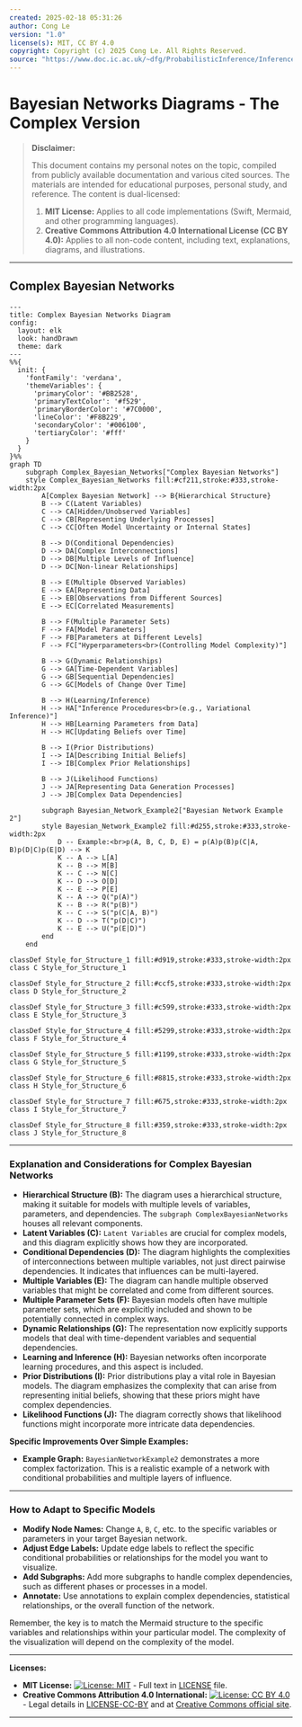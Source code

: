 ```yaml
---
created: 2025-02-18 05:31:26
author: Cong Le
version: "1.0"
license(s): MIT, CC BY 4.0
copyright: Copyright (c) 2025 Cong Le. All Rights Reserved.
source: "https://www.doc.ic.ac.uk/~dfg/ProbabilisticInference/InferenceAndMachineLearningNotes.pdf"
---
```




# Bayesian Networks Diagrams - The Complex Version
> **Disclaimer:**
>
> This document contains my personal notes on the topic,
> compiled from publicly available documentation and various cited sources.
> The materials are intended for educational purposes, personal study, and reference.
> The content is dual-licensed:
> 1. **MIT License:** Applies to all code implementations (Swift, Mermaid, and other programming languages).
> 2. **Creative Commons Attribution 4.0 International License (CC BY 4.0):** Applies to all non-code content, including text, explanations, diagrams, and illustrations.
---


## Complex Bayesian Networks


```mermaid
---
title: Complex Bayesian Networks Diagram
config:
  layout: elk
  look: handDrawn
  theme: dark
---
%%{
  init: {
    'fontFamily': 'verdana',
    'themeVariables': {
      'primaryColor': '#BB2528',
      'primaryTextColor': '#f529',
      'primaryBorderColor': '#7C0000',
      'lineColor': '#F8B229',
      'secondaryColor': '#006100',
      'tertiaryColor': '#fff'
    }
  }
}%%
graph TD
    subgraph Complex_Bayesian_Networks["Complex Bayesian Networks"]
    style Complex_Bayesian_Networks fill:#cf211,stroke:#333,stroke-width:2px
        A[Complex Bayesian Network] --> B{Hierarchical Structure}
        B --> C(Latent Variables)
        C --> CA[Hidden/Unobserved Variables]
        C --> CB[Representing Underlying Processes]
        C --> CC[Often Model Uncertainty or Internal States]

        B --> D(Conditional Dependencies)
        D --> DA[Complex Interconnections]
        D --> DB[Multiple Levels of Influence]
        D --> DC[Non-linear Relationships]

        B --> E(Multiple Observed Variables)
        E --> EA[Representing Data]
        E --> EB[Observations from Different Sources]
        E --> EC[Correlated Measurements]

        B --> F(Multiple Parameter Sets)
        F --> FA[Model Parameters]
        F --> FB[Parameters at Different Levels]
        F --> FC["Hyperparameters<br>(Controlling Model Complexity)"]

        B --> G(Dynamic Relationships)
        G --> GA[Time-Dependent Variables]
        G --> GB[Sequential Dependencies]
        G --> GC[Models of Change Over Time]

        B --> H(Learning/Inference)
        H --> HA["Inference Procedures<br>(e.g., Variational Inference)"]
        H --> HB[Learning Parameters from Data]
        H --> HC[Updating Beliefs over Time]

        B --> I(Prior Distributions)
        I --> IA[Describing Initial Beliefs]
        I --> IB[Complex Prior Relationships]

        B --> J(Likelihood Functions)
        J --> JA[Representing Data Generation Processes]
        J --> JB[Complex Data Dependencies]

        subgraph Bayesian_Network_Example2["Bayesian Network Example 2"]
        style Bayesian_Network_Example2 fill:#d255,stroke:#333,stroke-width:2px
            D -- Example:<br>p(A, B, C, D, E) = p(A)p(B)p(C|A, B)p(D|C)p(E|D) --> K
            K -- A --> L[A]
            K -- B --> M[B]
            K -- C --> N[C]
            K -- D --> O[D]
            K -- E --> P[E]
            K -- A --> Q("p(A)")
            K -- B --> R("p(B)")
            K -- C --> S("p(C|A, B)")
            K -- D --> T("p(D|C)")
            K -- E --> U("p(E|D)")
        end
    end

classDef Style_for_Structure_1 fill:#d919,stroke:#333,stroke-width:2px
class C Style_for_Structure_1

classDef Style_for_Structure_2 fill:#ccf5,stroke:#333,stroke-width:2px
class D Style_for_Structure_2

classDef Style_for_Structure_3 fill:#c599,stroke:#333,stroke-width:2px
class E Style_for_Structure_3

classDef Style_for_Structure_4 fill:#5299,stroke:#333,stroke-width:2px
class F Style_for_Structure_4

classDef Style_for_Structure_5 fill:#1199,stroke:#333,stroke-width:2px
class G Style_for_Structure_5

classDef Style_for_Structure_6 fill:#8815,stroke:#333,stroke-width:2px
class H Style_for_Structure_6

classDef Style_for_Structure_7 fill:#675,stroke:#333,stroke-width:2px
class I Style_for_Structure_7

classDef Style_for_Structure_8 fill:#359,stroke:#333,stroke-width:2px
class J Style_for_Structure_8

```

---

### Explanation and Considerations for Complex Bayesian Networks

*   **Hierarchical Structure (B):** The diagram uses a hierarchical structure, making it suitable for models with multiple levels of variables, parameters, and dependencies. The `subgraph ComplexBayesianNetworks` houses all relevant components.
*   **Latent Variables (C):**  `Latent Variables` are crucial for complex models, and this diagram explicitly shows how they are incorporated.
*   **Conditional Dependencies (D):** The diagram highlights the complexities of interconnections between multiple variables, not just direct pairwise dependencies.  It indicates that influences can be multi-layered.
*   **Multiple Variables (E):** The diagram can handle multiple observed variables that might be correlated and come from different sources.
*   **Multiple Parameter Sets (F):** Bayesian models often have multiple parameter sets, which are explicitly included and shown to be potentially connected in complex ways.
*   **Dynamic Relationships (G):** The representation now explicitly supports models that deal with time-dependent variables and sequential dependencies.
*   **Learning and Inference (H):** Bayesian networks often incorporate learning procedures, and this aspect is included.
*   **Prior Distributions (I):** Prior distributions play a vital role in Bayesian models. The diagram emphasizes the complexity that can arise from representing initial beliefs, showing that these priors might have complex dependencies.
*   **Likelihood Functions (J):**  The diagram correctly shows that likelihood functions might incorporate more intricate data dependencies.

**Specific Improvements Over Simple Examples:**

* **Example Graph:**  `BayesianNetworkExample2` demonstrates a more complex factorization. This is a realistic example of a network with conditional probabilities and multiple layers of influence.


---


### How to Adapt to Specific Models

*   **Modify Node Names:** Change `A`, `B`, `C`, etc. to the specific variables or parameters in your target Bayesian network.
*   **Adjust Edge Labels:** Update edge labels to reflect the specific conditional probabilities or relationships for the model you want to visualize.
*   **Add Subgraphs:**  Add more subgraphs to handle complex dependencies, such as different phases or processes in a model.
*   **Annotate:**  Use annotations to explain complex dependencies, statistical relationships, or the overall function of the network.


Remember, the key is to match the Mermaid structure to the specific variables and relationships within your particular model.  The complexity of the visualization will depend on the complexity of the model.



---
**Licenses:**

- **MIT License:**  [![License: MIT](https://img.shields.io/badge/License-MIT-yellow.svg)](LICENSE) - Full text in [LICENSE](LICENSE) file.
- **Creative Commons Attribution 4.0 International:** [![License: CC BY 4.0](https://licensebuttons.net/l/by/4.0/88x31.png)](LICENSE-CC-BY) - Legal details in [LICENSE-CC-BY](LICENSE-CC-BY) and at [Creative Commons official site](http://creativecommons.org/licenses/by/4.0/).

---